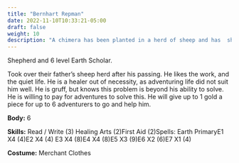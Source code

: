 ```yaml
---
title: "Bernhart Repman"
date: 2022-11-10T10:33:21-05:00
draft: false
weight: 10
description: "A chimera has been planted in a herd of sheep and has  shapeshifted into one of the sheep. It is plucking them off when hungry. "
---
```


Shepherd and 6 level Earth Scholar. 

Took over their father’s sheep herd after his passing. He likes the work, and the quiet life. He is a healer out of necessity, as adventuring life did not suit him well. He is gruff, but knows this problem is beyond his ability to solve. He is willing to pay for adventures to solve this. He will give up to 1 gold a piece for up to 6 adventurers to go and help him.

**Body:** 6

**Skills:** Read / Write (3) Healing Arts (2)First Aid (2)Spells: Earth PrimaryE1 X4	(4)E2 X4	(4) E3 X4	(8)E4 X4	(8)E5 X3	(9)E6 X2	(6)E7 X1	(4)

**Costume:** Merchant Clothes
